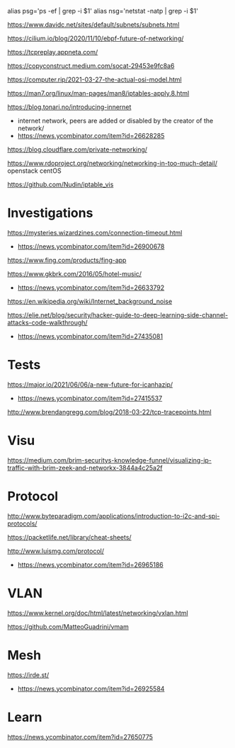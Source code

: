alias psg='ps -ef | grep -i $1'
alias nsg='netstat -natp | grep -i $1'

https://www.davidc.net/sites/default/subnets/subnets.html

https://cilium.io/blog/2020/11/10/ebpf-future-of-networking/

https://tcpreplay.appneta.com/

https://copyconstruct.medium.com/socat-29453e9fc8a6

https://computer.rip/2021-03-27-the-actual-osi-model.html

https://man7.org/linux/man-pages/man8/iptables-apply.8.html


https://blog.tonari.no/introducing-innernet
  * internet network, peers are added or disabled by the creator of the network/
  * https://news.ycombinator.com/item?id=26628285

https://blog.cloudflare.com/private-networking/

https://www.rdoproject.org/networking/networking-in-too-much-detail/ openstack centOS

https://github.com/Nudin/iptable_vis

# Investigations
https://mysteries.wizardzines.com/connection-timeout.html
* https://news.ycombinator.com/item?id=26900678

https://www.fing.com/products/fing-app

https://www.gkbrk.com/2016/05/hotel-music/
*  https://news.ycombinator.com/item?id=26633792

https://en.wikipedia.org/wiki/Internet_background_noise

https://elie.net/blog/security/hacker-guide-to-deep-learning-side-channel-attacks-code-walkthrough/
* https://news.ycombinator.com/item?id=27435081

# Tests
https://major.io/2021/06/06/a-new-future-for-icanhazip/
* https://news.ycombinator.com/item?id=27415537

http://www.brendangregg.com/blog/2018-03-22/tcp-tracepoints.html

# Visu
https://medium.com/brim-securitys-knowledge-funnel/visualizing-ip-traffic-with-brim-zeek-and-networkx-3844a4c25a2f

# Protocol
http://www.byteparadigm.com/applications/introduction-to-i2c-and-spi-protocols/

https://packetlife.net/library/cheat-sheets/

http://www.luismg.com/protocol/
* https://news.ycombinator.com/item?id=26965186

# VLAN
https://www.kernel.org/doc/html/latest/networking/vxlan.html

https://github.com/MatteoGuadrini/vmam

# Mesh
https://irde.st/
* https://news.ycombinator.com/item?id=26925584

# Learn
https://news.ycombinator.com/item?id=27650775




